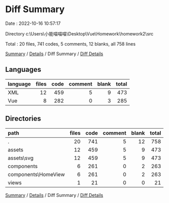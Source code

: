 # Diff Summary

Date : 2022-10-16 10:57:17

Directory c:\\Users\\小能喵喵喵\\Desktop\\Vue\\Homework\\homework2\\src

Total : 20 files,  741 codes, 5 comments, 12 blanks, all 758 lines

[Summary](results.md) / [Details](details.md) / Diff Summary / [Diff Details](diff-details.md)

## Languages
| language | files | code | comment | blank | total |
| :--- | ---: | ---: | ---: | ---: | ---: |
| XML | 12 | 459 | 5 | 9 | 473 |
| Vue | 8 | 282 | 0 | 3 | 285 |

## Directories
| path | files | code | comment | blank | total |
| :--- | ---: | ---: | ---: | ---: | ---: |
| . | 20 | 741 | 5 | 12 | 758 |
| assets | 12 | 459 | 5 | 9 | 473 |
| assets\\svg | 12 | 459 | 5 | 9 | 473 |
| components | 6 | 261 | 0 | 2 | 263 |
| components\\HomeView | 6 | 261 | 0 | 2 | 263 |
| views | 1 | 21 | 0 | 0 | 21 |

[Summary](results.md) / [Details](details.md) / Diff Summary / [Diff Details](diff-details.md)